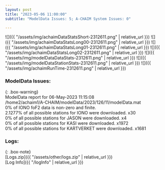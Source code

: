 ```yaml
---
layout: post
title: "2023-05-06 11:00:00"
subtitle: "ModelData Issues: 5; A-CHAIM System Issues: 0"

---
```


![]({{ "/assets/img/achaimDataStatsShort-2312611.png" | relative_url }})
![]({{ "/assets/img/achaimDataStatsLong00-2312611.png" | relative_url }})
![]({{ "/assets/img/achaimDataStatsLong01-2312611.png" | relative_url }})
![]({{ "/assets/img/achaimDataStatsLong02-2312611.png" | relative_url }})
![]({{ "/assets/img/modelDataDataStats-2312611.png" | relative_url }})
![]({{ "/assets/img/modelDataStationStats-2312611.png" | relative_url }})
![]({{ "/assets/img/achaimRunTime-2312611.png" | relative_url }})


### ModelData Issues:  
  
{: .box-warning}  
 ModelData report for 06-May-2023 11:15:08   
 /home2/achaim1/A-CHAIM/modelData/2023/126/11/modelData.mat   
 0% of IONO foF2 data is non-zero and finite.   
 2.1277% of all possible stations for IONO were downloaded. x30   
 0% of all possible stations for JASON were downloaded. x4   
 0% of all possible stations for KASI were downloaded. x1972   
 0% of all possible stations for KARTVERKET were downloaded. x1681   
  


### Logs:  
  
{: .box-note}  
[Logs.zip]({{ "/assets/other/logs.zip" | relative_url }})  
[Log Info]({{ "/logInfo" | relative_url }})  
